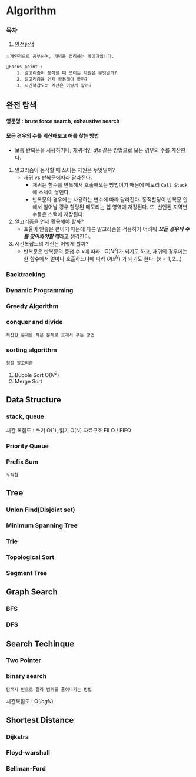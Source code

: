 <h1>Algorithm</h1>
<h3>목차</h3>
<ol>
	<li>
		<a href="#bruteforce">완전탐색</a>
	</li>
</ol>

	💥개인적으로 공부하며, 개념을 정리하는 페이지입니다.

	📍Focus point : 
		1. 알고리즘이 동작할 때 쓰이는 자원은 무엇일까?
		2. 알고리즘을 언제 활용해야 할까?
		3. 시간복잡도의 계산은 어떻게 할까?
	
<h2 id="bruteforce">완전 탐색</h2>
<h4>영문명 : brute force search, exhaustive search</h4>
<h4> 모든 경우의 수를 계산해보고 해를 찾는 방법</h4>

- 보통 반복문을 사용하거나, 재귀적인 <i>dfs</i> 같은 방법으로 모든 경우의 수를 계산한다.

1. 알고리즘이 동작할 때 쓰이는 자원은 무엇일까?
	- 재귀 vs 반복문에따라 달라진다. 
		- 재귀는 함수를 반복해서 호출해오는 방법이기 때문에 메모리 `Call Stack`에 스택이 쌓인다.
		- 반복문의 경우에는 사용하는 변수에 따라 달라진다. 동적할당이 반복문 안에서 일어날 경우 할당된 메모리는 힙 영역에 저장된다. 또, 선언된 지역변수들은 스택에 저장된다. 
2. 알고리즘을 언제 활용해야 할까?
	- 효율이 안좋은 편이기 때문에 다른 알고리즘을 적용하기 어려워 <b><i>모든 경우의 수를 찾아봐야할 때</i></b>라고 생각한다.
3. 시간복잡도의 계산은 어떻게 할까?
	- 반복문은 반복문의 중첩 수 $x$에 따라.. $O(N^x)$가 되기도 하고, 재귀의 경우에는 한 함수에서 얼마나 호출하느냐에 따라 $O(x^N)$ 가 되기도 한다. $(x=1,2...)$

### Backtracking
### Dynamic Programming
### Greedy Algorithm
### conquer and divide
	복잡한 문제를 작은 문제로 쪼개서 푸는 방법
 
### sorting algorithm
	정렬 알고리즘
1. Bubble Sort
O($N^2$)
2. Merge Sort
## Data Structure
### stack, queue
시간 복잡도 : 쓰기 O(1), 읽기 O(N)
자료구조 FILO / FIFO

### Priority Queue

### Prefix Sum
	누적합

## Tree
### Union Find(Disjoint set)
### Minimum Spanning Tree
### Trie
### Topological Sort
### Segment Tree

## Graph Search
### BFS
### DFS

## Search Techinque
### Two Pointer
### binary search
	탐색시 반으로 잘라 범위를 줄여나가는 방법
시간복잡도 : O($logN$)

## Shortest Distance
### Dijkstra
### Floyd-warshall
### Bellman-Ford


